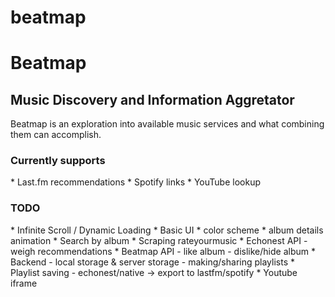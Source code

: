 # beatmap
Beatmap
=======

Music Discovery and Information Aggretator
------------------------------------------

<p>Beatmap is an exploration into available music services and what combining them can accomplish.</p>

<h3>Currently supports</h3>
* Last.fm recommendations
* Spotify links
* YouTube lookup


<h3>TODO</h3>
* Infinite Scroll / Dynamic Loading
* Basic UI
	* color scheme
	* album details animation
* Search by album
* Scraping rateyourmusic
* Echonest API
	- weigh recommendations
* Beatmap API
	- like album
	- dislike/hide album
* Backend
	- local storage & server storage
	- making/sharing playlists 
* Playlist saving
	- echonest/native -> export to lastfm/spotify
* Youtube iframe